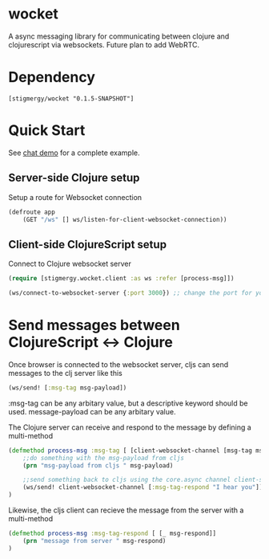# wocket

A async messaging library for communicating between clojure and clojurescript via websockets. Future plan to add
WebRTC.

# Dependency

    [stigmergy/wocket "0.1.5-SNAPSHOT"] 
    
# Quick Start

See [chat demo](/example-project) for a complete example.

## Server-side Clojure setup

Setup a route for Websocket connection

```Clojure
(defroute app
    (GET "/ws" [] ws/listen-for-client-websocket-connection))
```

## Client-side ClojureScript setup

Connect to Clojure websocket server

```Clojure
(require [stigmergy.wocket.client :as ws :refer [process-msg]])

(ws/connect-to-websocket-server {:port 3000}) ;; change the port for your configuration

```

# Send messages between ClojureScript <-> Clojure

Once browser is connected to the websocket server, cljs can send messages to the clj server like this

```Clojure
(ws/send! [:msg-tag msg-payload])

```

:msg-tag can be any arbitary value, but a descriptive keyword should be used. 
message-payload can be any arbitary value.

The Clojure server can receive and respond to the message by defining a multi-method 

```Clojure
(defmethod process-msg :msg-tag [ [client-websocket-channel [msg-tag msg-payload]] ]
    ;;do something with the msg-payload from cljs
    (prn "msg-payload from cljs " msg-payload)

    ;;send something back to cljs using the core.async channel client-socket-channel
    (ws/send! client-websocket-channel [:msg-tag-respond "I hear you"])
)
```
Likewise, the cljs client can recieve the message from the server with a multi-method

```Clojure
(defmethod process-msg :msg-tag-respond [ [_ msg-respond]]
    (prn "message from server " msg-respond)
)
```
